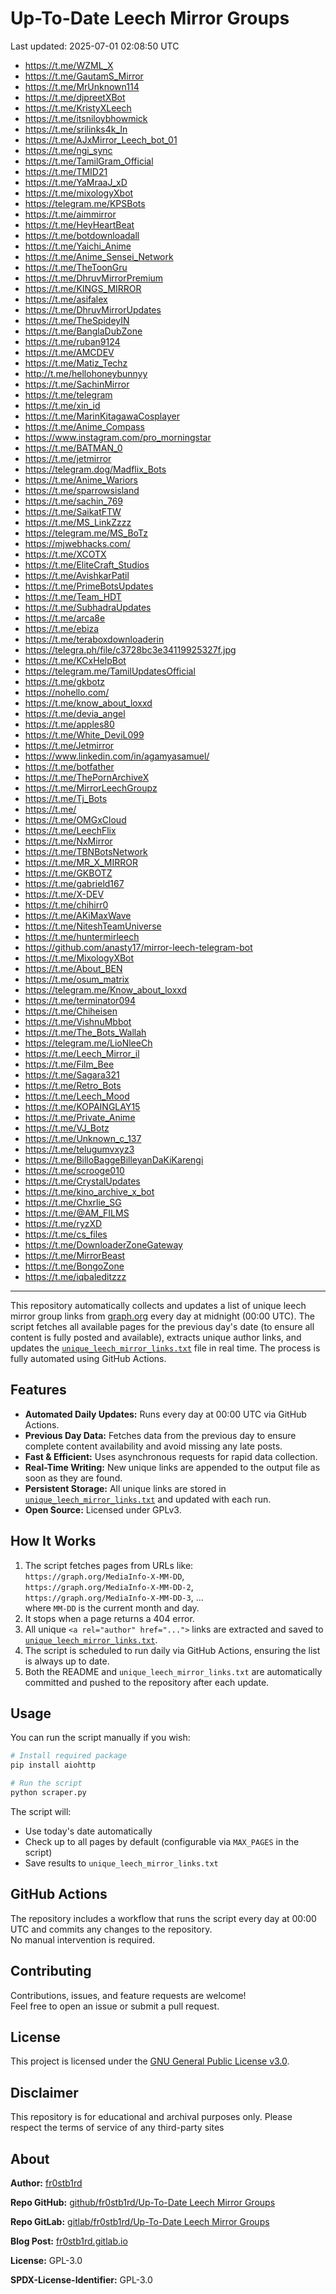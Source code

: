 # Up-To-Date Leech Mirror Groups

Last updated: 2025-07-01 02:08:50 UTC

- https://t.me/WZML_X
- https://t.me/GautamS_Mirror
- https://t.me/MrUnknown114
- https://t.me/djpreetXBot
- https://t.me/KristyXLeech
- https://t.me/itsniloybhowmick
- https://t.me/srilinks4k_In
- https://t.me/AJxMirror_Leech_bot_01
- https://t.me/ngi_sync
- https://t.me/TamilGram_Official
- https://t.me/TMID21
- https://t.me/YaMraaJ_xD
- https://t.me/mixologyXbot
- https://telegram.me/KPSBots
- https://t.me/aimmirror
- https://t.me/HeyHeartBeat
- https://t.me/botdownloadall
- https://t.me/Yaichi_Anime
- https://t.me/Anime_Sensei_Network
- https://t.me/TheToonGru
- https://t.me/DhruvMirrorPremium
- https://t.me/KINGS_MIRROR
- https://t.me/asifalex
- https://t.me/DhruvMirrorUpdates
- https://t.me/TheSpideyIN
- https://t.me/BanglaDubZone
- https://t.me/ruban9124
- https://t.me/AMCDEV
- https://t.me/Matiz_Techz
- http://t.me/hellohoneybunnyy
- https://t.me/SachinMirror
- https://t.me/telegram
- https://t.me/xin_id
- https://t.me/MarinKitagawaCosplayer
- https://t.me/Anime_Compass
- https://www.instagram.com/pro_morningstar
- https://t.me/BATMAN_0
- https://t.me/jetmirror
- https://telegram.dog/Madflix_Bots
- https://t.me/Anime_Wariors
- https://t.me/sparrowsisland
- https://t.me/sachin_769
- https://t.me/SaikatFTW
- https://t.me/MS_LinkZzzz
- https://telegram.me/MS_BoTz
- https://mjwebhacks.com/
- https://t.me/XCOTX
- https://t.me/EliteCraft_Studios
- https://t.me/AvishkarPatil
- https://t.me/PrimeBotsUpdates
- https://t.me/Team_HDT
- https://t.me/SubhadraUpdates
- https://t.me/arca8e
- https://t.me/ebiza
- https://t.me/teraboxdownloaderin
- https://telegra.ph/file/c3728bc3e34119925327f.jpg
- https://t.me/KCxHelpBot
- https://telegram.me/TamilUpdatesOfficial
- https://t.me/gkbotz
- https://nohello.com/
- https://t.me/know_about_loxxd
- https://t.me/devia_angel
- https://t.me/apples80
- https://t.me/White_DeviL099
- https://t.me/Jetmirror
- https://www.linkedin.com/in/agamyasamuel/
- https://t.me/botfather
- https://t.me/ThePornArchiveX
- https://t.me/MirrorLeechGroupz
- https://t.me/Tj_Bots
- https://t.me/
- https://t.me/OMGxCloud
- https://t.me/LeechFlix
- https://t.me/NxMirror
- https://t.me/TBNBotsNetwork
- https://t.me/MR_X_MIRROR
- https://t.me/GKBOTZ
- https://t.me/gabrield167
- https://t.me/X-DEV
- https://t.me/chihirr0
- https://t.me/AKiMaxWave
- https://t.me/NiteshTeamUniverse
- https://t.me/huntermirleech
- https://github.com/anasty17/mirror-leech-telegram-bot
- https://t.me/MixologyXBot
- https://t.me/About_BEN
- https://t.me/osum_matrix
- https://telegram.me/Know_about_loxxd
- https://t.me/terminator094
- https://t.me/Chiheisen
- https://t.me/VishnuMbbot
- https://t.me/The_Bots_Wallah
- https://telegram.me/LioNleeCh
- https://t.me/Leech_Mirror_il
- https://t.me/Film_Bee
- https://t.me/Sagara321
- https://t.me/Retro_Bots
- https://t.me/Leech_Mood
- https://t.me/KOPAINGLAY15
- https://t.me/Private_Anime
- https://t.me/VJ_Botz
- https://t.me/Unknown_c_137
- https://t.me/telugumvxyz3
- https://t.me/BilloBaggeBilleyanDaKiKarengi
- https://t.me/scrooge010
- https://t.me/CrystalUpdates
- https://t.me/kino_archive_x_bot
- https://t.me/Chxrlie_SG
- https://t.me/@AM_FILMS
- https://t.me/ryzXD
- https://t.me/cs_files
- https://t.me/DownloaderZoneGateway
- https://t.me/MirrorBeast
- https://t.me/BongoZone
- https://t.me/iqbaleditzzz

---

This repository automatically collects and updates a list of unique leech mirror group links from [graph.org](https://graph.org) every day at midnight (00:00 UTC). The script fetches all available pages for the previous day's date (to ensure all content is fully posted and available), extracts unique author links, and updates the [`unique_leech_mirror_links.txt`](unique_leech_mirror_links.txt) file in real time. The process is fully automated using GitHub Actions.

## Features

- **Automated Daily Updates:** Runs every day at 00:00 UTC via GitHub Actions.
- **Previous Day Data:** Fetches data from the previous day to ensure complete content availability and avoid missing any late posts.
- **Fast & Efficient:** Uses asynchronous requests for rapid data collection.
- **Real-Time Writing:** New unique links are appended to the output file as soon as they are found.
- **Persistent Storage:** All unique links are stored in [`unique_leech_mirror_links.txt`](unique_leech_mirror_links.txt) and updated with each run.
- **Open Source:** Licensed under GPLv3.

## How It Works

1. The script fetches pages from URLs like:  
   `https://graph.org/MediaInfo-X-MM-DD`,  
   `https://graph.org/MediaInfo-X-MM-DD-2`,  
   `https://graph.org/MediaInfo-X-MM-DD-3`, ...  
   where `MM-DD` is the current month and day.
2. It stops when a page returns a 404 error.
3. All unique `<a rel="author" href="...">` links are extracted and saved to [`unique_leech_mirror_links.txt`](unique_leech_mirror_links.txt).
4. The script is scheduled to run daily via GitHub Actions, ensuring the list is always up to date.
5. Both the README and `unique_leech_mirror_links.txt` are automatically committed and pushed to the repository after each update.

## Usage

You can run the script manually if you wish:

```bash
# Install required package
pip install aiohttp

# Run the script
python scraper.py
```

The script will:
- Use today's date automatically
- Check up to all pages by default (configurable via `MAX_PAGES` in the script)
- Save results to `unique_leech_mirror_links.txt`

## GitHub Actions

The repository includes a workflow that runs the script every day at 00:00 UTC and commits any changes to the repository.  
No manual intervention is required.

## Contributing

Contributions, issues, and feature requests are welcome!  
Feel free to open an issue or submit a pull request.

## License

This project is licensed under the [GNU General Public License v3.0](LICENSE).

## Disclaimer
This repository is for educational and archival purposes only. Please respect the terms of service of any third-party sites

## About

**Author:** [fr0stb1rd](https://fr0stb1rd.gitlab.io/) 

**Repo GitHub:** [github/fr0stb1rd/Up-To-Date Leech Mirror Groups](https://github.com/b1rdfr0st/Up-To-Date-Leech-Mirror-Groups)

**Repo GitLab:** [gitlab/fr0stb1rd/Up-To-Date Leech Mirror Groups](https://gitlab.com/fr0stb1rd/up-to-date-leech-mirror-groups)

**Blog Post:**  [fr0stb1rd.gitlab.io](https://fr0stb1rd.gitlab.io/posts/up-to-date-leech-mirror-groups-automatic-telegram-group-link-collector/)

**License:** GPL-3.0

**SPDX-License-Identifier:** GPL-3.0
